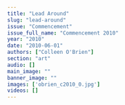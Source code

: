 ```yaml
---
title: "Lead Around"
slug: "lead-around"
issue: "Commencement"
issue_full_name: "Commencement 2010"
year: "2010"
date: "2010-06-01"
authors: ["Colleen O'Brien"]
section: "art"
audio: []
main_image: ""
banner_image: ""
images: ['obrien_c2010_0.jpg']
videos: []
---
```


